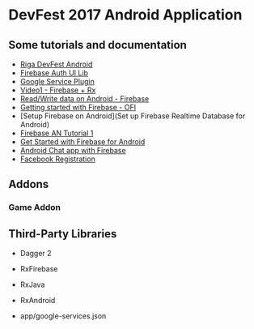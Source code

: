 # DevFest 2017 Android Application
## Some tutorials and documentation
* [Riga DevFest Android](https://github.com/RigaDevDay/rdd-android)
* [Firebase Auth UI Lib](https://github.com/firebase/FirebaseUI-Android/tree/master/auth)
* [Google Service Plugin](https://developers.google.com/android/guides/google-services-plugin)
* [Video1 - Firebase + Rx](https://www.youtube.com/watch?v=mrDq4wQYzUY)
* [Read/Write data on Android - Firebase](https://firebase.google.com/docs/database/android/read-and-write)
* [Getting started with Firebase - OFI](https://firebase.google.com/docs/database/android/start/)
* [Setup Firebase on Android](Set up Firebase Realtime Database for Android)
* [Firebase AN Tutorial 1](https://www.simplifiedcoding.net/firebase-android-tutorial-writing-firebase-data/)
* [Get Started with Firebase for Android](https://code.tutsplus.com/tutorials/get-started-with-firebase-for-android--cms-27248)
* [Android Chat app with Firebase](https://code.tutsplus.com/tutorials/how-to-create-an-android-chat-app-using-firebase--cms-27397)
* [Facebook Registration](https://developers.facebook.com/docs/facebook-login/android)

## Addons

### Game Addon

## Third-Party Libraries
* Dagger 2
* RxFirebase
* RxJava
* RxAndroid


* app/google-services.json